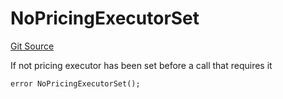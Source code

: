# NoPricingExecutorSet
[Git Source](https://github.com/FloorDAO/floor-v2/blob/445b96358cc205e432e359914c1681c0f44048b0/src/contracts/EpochManager.sol)

If not pricing executor has been set before a call that requires it


```solidity
error NoPricingExecutorSet();
```

